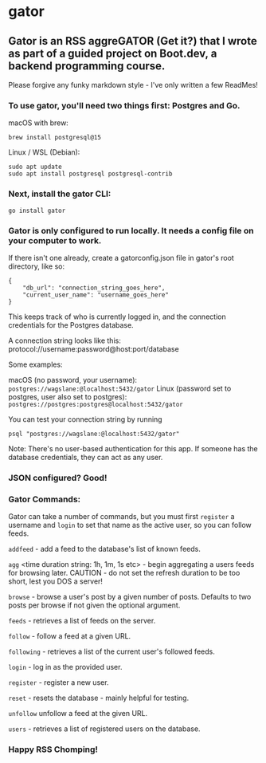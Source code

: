 # gator

## Gator is an RSS aggreGATOR (Get it?) that I wrote as part of a guided project on Boot.dev, a backend programming course.

Please forgive any funky markdown style - I've only written a few ReadMes!

### To use gator, you'll need two things first: Postgres and Go.

macOS with brew:

`brew install postgresql@15`

Linux / WSL (Debian):

```
sudo apt update
sudo apt install postgresql postgresql-contrib
```

### Next, install the gator CLI:

`go install gator`


### Gator is only configured to run locally. It needs a config file on your computer to work.


If there isn't one already, create a gatorconfig.json file in gator's root directory, like so:

```
{
    "db_url": "connection_string_goes_here",
    "current_user_name": "username_goes_here"
}
```

This keeps track of who is currently logged in, and the connection credentials for the Postgres database.

A connection string looks like this: protocol://username:password@host:port/database

Some examples:

macOS (no password, your username): `postgres://wagslane:@localhost:5432/gator`
Linux (password set to postgres, user also set to postgres): `postgres://postgres:postgres@localhost:5432/gator`

You can test your connection string by running

`psql "postgres://wagslane:@localhost:5432/gator"`

Note: There's no user-based authentication for this app. If someone has the database credentials, they can act as any user. 


### JSON configured? Good!

### Gator Commands:


Gator can take a number of commands, but you must first `register` a username and `login` to set that name as the active user, so you can follow feeds.

`addfeed` <feed name> <url> - add a feed to the database's list of known feeds.

`agg` <time duration string: 1h, 1m, 1s etc> - begin aggregating a users feeds for browsing later. CAUTION - do not set the refresh duration to be too short, lest you DOS a server!

`browse` <limit of number of posts> - browse a user's post by a given number of posts. Defaults to two posts per browse if not given the optional argument.

`feeds` - retrieves a list of feeds on the server.

`follow` <url> - follow a feed at a given URL.

`following` - retrieves a list of the current user's followed feeds.

`login` <username> - log in as the provided user.

`register` <username> - register a new user.

`reset` - resets the database - mainly helpful for testing.

`unfollow` <url> unfollow a feed at the given URL.

`users` - retrieves a list of registered users on the database.


### Happy RSS Chomping!
